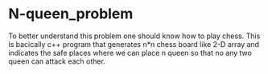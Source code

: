 # N-queen_problem
To better understand this problem one should know how to play chess. This is bacically c++ program that generates n*n chess board like 2-D array and indicates the safe places where we can place n queen so that no any two queen can attack each other.
